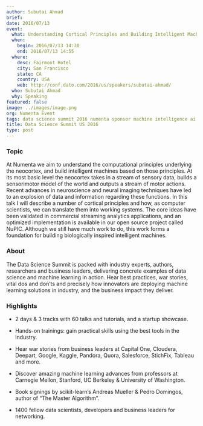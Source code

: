 ```yaml
---
author: Subutai Ahmad
brief:
date: 2016/07/13
event:
  what: Understanding Cortical Principles and Building Intelligent Machines
  when:
    begin: 2016/07/13 14:30
    end: 2016/07/13 14:55
  where:
    desc: Fairmont Hotel
    city: San Francisco
    state: CA
    country: USA
    web: http://conf.dato.com/2016/us/speakers/subutai-ahmad/
  who: Subutai Ahmad
  why: Speaking
featured: false
image: ../images/image.png
org: Numenta Event
tags: data science summit 2016 numenta sponsor machine intelligence ai
title: Data Science Summit US 2016
type: post
---
```


### Topic

At Numenta we aim to understand the computational principles underlying the
neocortex, and build intelligent machines based on those principles. At its most
basic level the neocortex takes in a stream of sensory data, builds a
sensorimotor model of the world and outputs a stream of motor actions. Recent
advances in neuroscience and neural imaging techniques have led to an explosion
of data and information regarding these functions. In this talk I will describe
a number of cortical principles and how, as computer scientists, we can
translate them into working systems. The core ideas have been validated in
commercial streaming analytics applications, and an optimized implementation is
available in our open source project called NuPIC. Although we still have much
work to do, this work forms a foundation for building biologically inspired
intelligent machines.

### About

The Data Science Summit is packed with industry experts, authors, researchers
and business leaders, delivering concrete examples of data science and machine
learning in action. Hear best practices, war stories, vital dos and don’ts and
precisely how innovators are deploying machine learning solutions in industry,
and the business impact they deliver.

### Highlights

* 2 days & 3 tracks with 60 talks and tutorials, and a startup showcase.

* Hands-on trainings: gain practical skills using the best tools in the
  industry.

* Hear war stories from business leaders at Capital One, Cloudera, Deepart,
  Google, Kaggle, Pandora, Quora, Salesforce, StichFix, Tableau and more.

* Discover amazing machine learning advances from professors at Carnegie Mellon,
  Stanford, UC Berkeley & University of Washington.

* Book signings by scikit-learn’s Andreas Mueller & Pedro Domingos, author of
  “The Master Algorithm”.

* 1400 fellow data scientists, developers and business leaders for networking.
